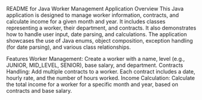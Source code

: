 README for Java Worker Management Application
Overview
This Java application is designed to manage worker information, contracts, and calculate income for a given month and year. It includes classes representing a worker, their department, and contracts. It also demonstrates how to handle user input, date parsing, and calculations. The application showcases the use of Java enums, object composition, exception handling (for date parsing), and various class relationships.

Features
Worker Management: Create a worker with a name, level (e.g., JUNIOR, MID_LEVEL, SENIOR), base salary, and department.
Contracts Handling: Add multiple contracts to a worker. Each contract includes a date, hourly rate, and the number of hours worked.
Income Calculation: Calculate the total income for a worker for a specific month and year, based on contracts and base salary.
